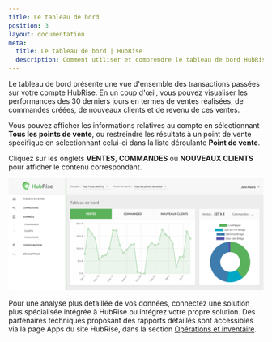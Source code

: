 ```yaml
---
title: Le tableau de bord
position: 3
layout: documentation
meta:
  title: Le tableau de bord | HubRise
  description: Comment utiliser et comprendre le tableau de bord HubRise.
---
```


Le tableau de bord présente une vue d'ensemble des transactions passées sur votre compte HubRise. En un coup d'œil, vous pouvez visualiser les performances des 30 derniers jours en termes de ventes réalisées, de commandes créées, de nouveaux clients et de revenu de ces ventes.

Vous pouvez afficher les informations relatives au compte en sélectionnant **Tous les points de vente**, ou restreindre les résultats à un point de vente spécifique en sélectionnant celui-ci dans la liste déroulante **Point de vente**.

Cliquez sur les onglets **VENTES**, **COMMANDES** ou **NOUVEAUX CLIENTS** pour afficher le contenu correspondant.

![Tableau de bord de HubRise](./images/078-hubrise-dashboard.png)

Pour une analyse plus détaillée de vos données, connectez une solution plus spécialisée intégrée à HubRise ou intégrez votre propre solution. Des partenaires techniques proposant des rapports détaillés sont accessibles via la page Apps du site HubRise, dans la section [Opérations et inventaire](/apps/gestion-et-inventaire#nav).
